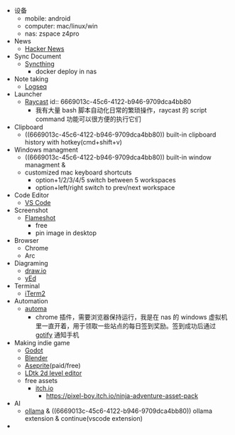 - 设备
	- mobile: android
	- computer: mac/linux/win
	- nas: zspace z4pro
- News
	- [Hacker News](https://news.ycombinator.com/)
- Sync Document
	- [Syncthing](https://github.com/syncthing/syncthing)
		- docker deploy in nas
- Note taking
	- [Logseq](https://logseq.com/)
- Launcher
	- [Raycast](https://www.raycast.com/)
	  id:: 6669013c-45c6-4122-b946-9709dca4bb80
		- 我有大量 bash 脚本自动化日常的繁琐操作，raycast 的 script command 功能可以很方便的执行它们
- Clipboard
	- ((6669013c-45c6-4122-b946-9709dca4bb80)) built-in clipboard history with hotkey(cmd+shift+v)
- Windows managment
	- ((6669013c-45c6-4122-b946-9709dca4bb80)) built-in window managment &
	- customized mac keyboard shortcuts
		- option+1/2/3/4/5 switch between 5 workspaces
		- option+left/right switch to prev/next workspace
- Code Editor
	- [VS Code](https://code.visualstudio.com/)
- Screenshot
	- [Flameshot](https://flameshot.org/)
		- free
		- pin image in desktop
- Browser
	- Chrome
	- Arc
- Diagraming
	- [draw.io](https://app.diagrams.net/)
	- [yEd](https://www.yworks.com/products/yed)
- Terminal
	- [iTerm2](https://iterm2.com/)
- Automation
	- [automa](https://www.automa.site/)
		- chrome 插件，需要浏览器保持运行，我是在 nas 的 windows 虚拟机里一直开着，用于领取一些站点的每日签到奖励。签到成功后通过 [gotify](https://gotify.net/) 通知手机
- Making indie game
	- [Godot](https://godotengine.org/)
	- [Blender](https://blender.org/)
	- [Aseprite](https://aseprite.org/)(paid/free)
	- [LDtk 2d level editor](https://ldtk.io/)
	- free assets
		- [itch.io](https://itch.io/)
			- https://pixel-boy.itch.io/ninja-adventure-asset-pack
- AI
	- [ollama](https://ollama.com/) & ((6669013c-45c6-4122-b946-9709dca4bb80)) ollama extension & continue(vscode extension)
-